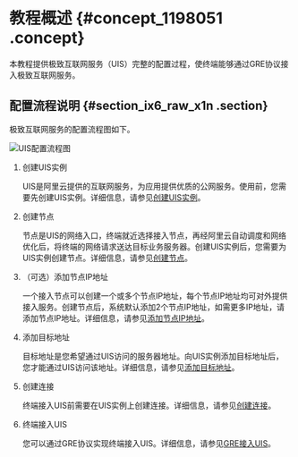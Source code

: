 # 教程概述 {#concept_1198051 .concept}

本教程提供极致互联网服务（UIS）完整的配置过程，使终端能够通过GRE协议接入极致互联网服务。

## 配置流程说明 {#section_ix6_raw_x1n .section}

极致互联网服务的配置流程图如下。

![UIS配置流程图](http://static-aliyun-doc.oss-cn-hangzhou.aliyuncs.com/assets/img/960957/156329112551520_zh-CN.png)

1.  创建UIS实例

    UIS是阿里云提供的互联网服务，为应用提供优质的公网服务。使用前，您需要先创建UIS实例。详细信息，请参见[创建UIS实例](../../../../cn.zh-CN/用户指南/管理UIS实例/创建UIS实例.md#)。

2.  创建节点

    节点是UIS的网络入口，终端就近选择接入节点，再经阿里云自动调度和网络优化后，将终端的网络请求送达目标业务服务器。创建UIS实例后，您需要为UIS实例创建节点。详细信息，请参见[创建节点](../../../../cn.zh-CN/用户指南/管理节点/创建节点.md#)。

3.  （可选）添加节点IP地址

    一个接入节点可以创建一个或多个节点IP地址，每个节点IP地址均可对外提供接入服务。创建节点后，系统默认添加2个节点IP地址，如需更多IP地址，请添加节点IP地址。详细信息，请参见[添加节点IP地址](../../../../cn.zh-CN/用户指南/管理节点IP/添加节点IP地址.md#)。

4.  添加目标地址

    目标地址是您希望通过UIS访问的服务器地址。向UIS实例添加目标地址后，您才能通过UIS访问该地址。详细信息，请参见[添加目标地址](../../../../cn.zh-CN/用户指南/管理目标地址/添加目标地址.md#)。

5.  创建连接

    终端接入UIS前需要在UIS实例上创建连接。详细信息，请参见[创建连接](../../../../cn.zh-CN/用户指南/管理连接/创建连接.md#)。

6.  终端接入UIS

    您可以通过GRE协议实现终端接入UIS。详细信息，请参见[GRE接入UIS](../../../../cn.zh-CN/用户指南/GRE接入UIS.md#)。


